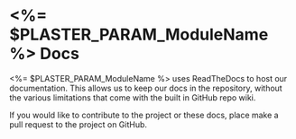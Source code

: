 # <%= $PLASTER_PARAM_ModuleName %> Docs

<%= $PLASTER_PARAM_ModuleName %> uses ReadTheDocs to host our documentation.  This allows us to keep our docs in the repository, without the various limitations that come with the built in GitHub repo wiki.

If you would like to contribute to the project or these docs, place make a pull request to the project on GitHub.
